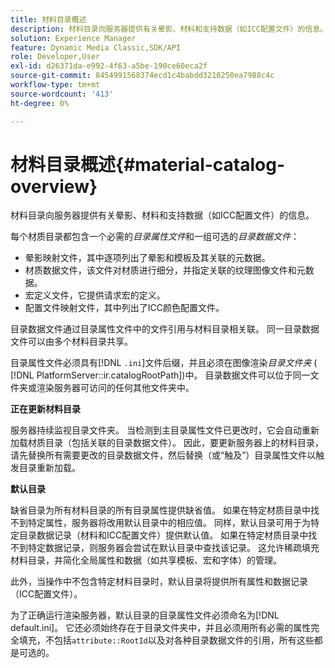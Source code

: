 ```yaml
---
title: 材料目录概述
description: 材料目录向服务器提供有关晕影、材料和支持数据（如ICC配置文件）的信息。
solution: Experience Manager
feature: Dynamic Media Classic,SDK/API
role: Developer,User
exl-id: d26371da-e992-4f63-a5be-190ce60eca2f
source-git-commit: 8454991568374ecd1c4babdd3210250ea7988c4c
workflow-type: tm+mt
source-wordcount: '413'
ht-degree: 0%

---
```


# 材料目录概述{#material-catalog-overview}

材料目录向服务器提供有关晕影、材料和支持数据（如ICC配置文件）的信息。

每个材质目录都包含一个必需的&#x200B;*目录属性文件*&#x200B;和一组可选的&#x200B;*目录数据文件*：

* 晕影映射文件，其中逐项列出了晕影和模板及其关联的元数据。
* 材质数据文件，该文件对材质进行细分，并指定关联的纹理图像文件和元数据。
* 宏定义文件，它提供请求宏的定义。
* 配置文件映射文件，其中列出了ICC颜色配置文件。

目录数据文件通过目录属性文件中的文件引用与材料目录相关联。 同一目录数据文件可以由多个材料目录共享。

目录属性文件必须具有[!DNL `.ini`]文件后缀，并且必须在图像渲染&#x200B;*目录文件夹* ( [!DNL PlatformServer::ir.catalogRootPath])中。 目录数据文件可以位于同一文件夹或渲染服务器可访问的任何其他文件夹中。

**正在更新材料目录**

服务器持续监视目录文件夹。 当检测到主目录属性文件已更改时，它会自动重新加载材质目录（包括关联的目录数据文件）。 因此，要更新服务器上的材料目录，请先替换所有需要更改的目录数据文件，然后替换（或“触及”）目录属性文件以触发目录重新加载。

**默认目录**

缺省目录为所有材料目录的所有目录属性提供缺省值。 如果在特定材质目录中找不到特定属性，服务器将改用默认目录中的相应值。 同样，默认目录可用于为特定目录数据记录（材料和ICC配置文件）提供默认值。 如果在特定材质目录中找不到特定数据记录，则服务器会尝试在默认目录中查找该记录。 这允许稀疏填充材料目录，并简化全局属性和数据（如共享模板、宏和字体）的管理。

此外，当操作中不包含特定材料目录时，默认目录将提供所有属性和数据记录（ICC配置文件）。

为了正确运行渲染服务器，默认目录的目录属性文件必须命名为[!DNL default.ini]。 它还必须始终存在于目录文件夹中，并且必须用所有必需的属性完全填充，不包括`attribute::RootId`以及对各种目录数据文件的引用，所有这些都是可选的。

<!-- **See also**

`PlatformServer::ir.catalogRootPath` -->
